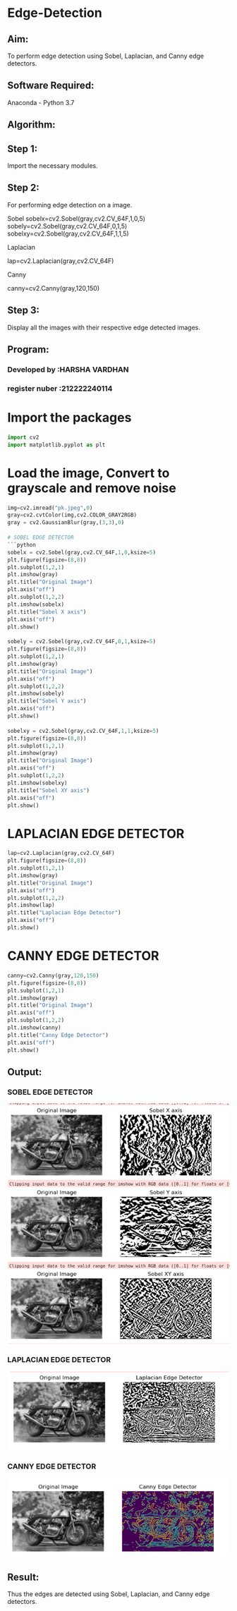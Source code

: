 # Edge-Detection
## Aim:
To perform edge detection using Sobel, Laplacian, and Canny edge detectors.

## Software Required:
Anaconda - Python 3.7

## Algorithm:

## Step 1:
 Import the necessary modules.

## Step 2: 
For performing edge detection on a image.

Sobel sobelx=cv2.Sobel(gray,cv2.CV_64F,1,0,5) sobely=cv2.Sobel(gray,cv2.CV_64F,0,1,5) sobelxy=cv2.Sobel(gray,cv2.CV_64F,1,1,5)

Laplacian

lap=cv2.Laplacian(gray,cv2.CV_64F)

Canny

canny=cv2.Canny(gray,120,150)

## Step 3: 
Display all the images with their respective edge detected images.
## Program:

### Developed by :HARSHA VARDHAN
### register nuber :212222240114

# Import the packages
```python
import cv2
import matplotlib.pyplot as plt

```
# Load the image, Convert to grayscale and remove noise
```python
img=cv2.imread("pk.jpeg",0)
gray=cv2.cvtColor(img,cv2.COLOR_GRAY2RGB)
gray = cv2.GaussianBlur(gray,(3,3),0)

# SOBEL EDGE DETECTOR
```python
sobelx = cv2.Sobel(gray,cv2.CV_64F,1,0,ksize=5)
plt.figure(figsize=(8,8))
plt.subplot(1,2,1)
plt.imshow(gray)
plt.title("Original Image")
plt.axis("off")
plt.subplot(1,2,2)
plt.imshow(sobelx)
plt.title("Sobel X axis")
plt.axis("off")
plt.show()

sobely = cv2.Sobel(gray,cv2.CV_64F,0,1,ksize=5)
plt.figure(figsize=(8,8))
plt.subplot(1,2,1)
plt.imshow(gray)
plt.title("Original Image")
plt.axis("off")
plt.subplot(1,2,2)
plt.imshow(sobely)
plt.title("Sobel Y axis")
plt.axis("off")
plt.show()

sobelxy = cv2.Sobel(gray,cv2.CV_64F,1,1,ksize=5)
plt.figure(figsize=(8,8))
plt.subplot(1,2,1)
plt.imshow(gray)
plt.title("Original Image")
plt.axis("off")
plt.subplot(1,2,2)
plt.imshow(sobelxy)
plt.title("Sobel XY axis")
plt.axis("off")
plt.show()
```
# LAPLACIAN EDGE DETECTOR
```python
lap=cv2.Laplacian(gray,cv2.CV_64F)
plt.figure(figsize=(8,8))
plt.subplot(1,2,1)
plt.imshow(gray)
plt.title("Original Image")
plt.axis("off")
plt.subplot(1,2,2)
plt.imshow(lap)
plt.title("Laplacian Edge Detector")
plt.axis("off")
plt.show()
```
# CANNY EDGE DETECTOR
```python
canny=cv2.Canny(gray,120,150)
plt.figure(figsize=(8,8))
plt.subplot(1,2,1)
plt.imshow(gray)
plt.title("Original Image")
plt.axis("off")
plt.subplot(1,2,2)
plt.imshow(canny)
plt.title("Canny Edge Detector")
plt.axis("off")
plt.show()


``` 



## Output:
### SOBEL EDGE DETECTOR
![OUTPUT](/dip%20ex-7.1.png)

### LAPLACIAN EDGE DETECTOR
![OUTPUT](/dip%20ex-7.3%20.png)


### CANNY EDGE DETECTOR
![OUTPUT](/dip%20ex-7.2.png)
## Result:
Thus the edges are detected using Sobel, Laplacian, and Canny edge detectors.
